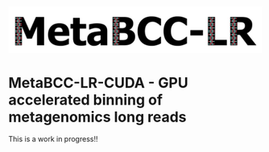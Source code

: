 <p align="center">
  <img src="MetaBCC-LR_logo.png" width="600" title="Final Labelling" alt="Final Labelling">
</p>

# MetaBCC-LR-CUDA - GPU accelerated binning of metagenomics long reads

This is a work in progress!!